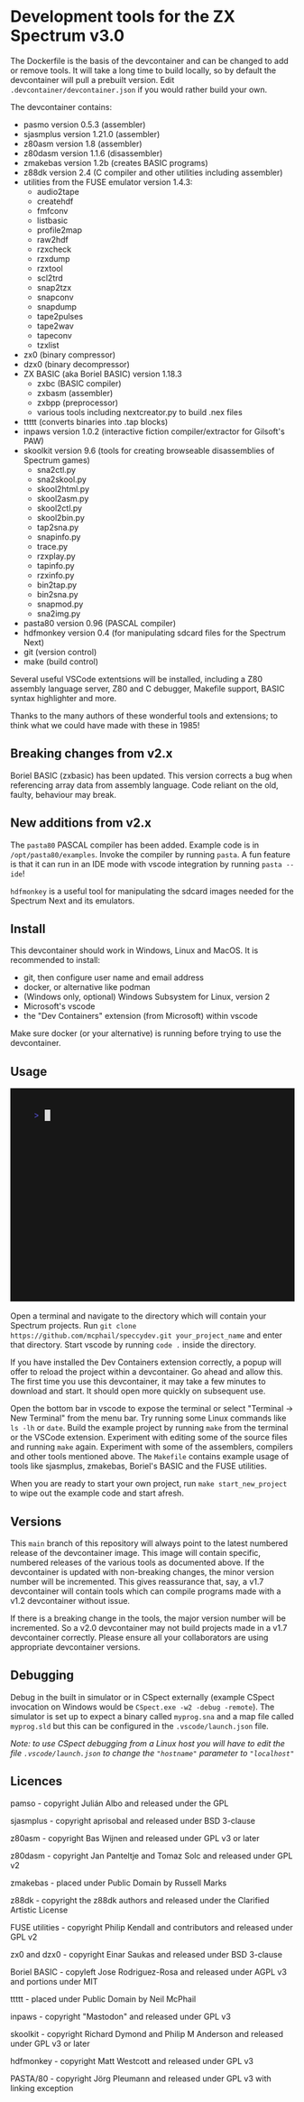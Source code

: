 # Development tools for the ZX Spectrum v3.0

The Dockerfile is the basis of the devcontainer and can be changed to add or remove tools. It will take a long time to build locally, so by default the devcontainer will pull a prebuilt version. Edit `.devcontainer/devcontainer.json` if you would rather build your own.

The devcontainer contains:
- pasmo version 0.5.3 (assembler)
- sjasmplus version 1.21.0 (assembler)
- z80asm version 1.8 (assembler)
- z80dasm version 1.1.6 (disassembler)
- zmakebas version 1.2b (creates BASIC programs)
- z88dk version 2.4 (C compiler and other utilities including assembler)
- utilities from the FUSE emulator version 1.4.3:
    - audio2tape
    - createhdf
    - fmfconv
    - listbasic
    - profile2map
    - raw2hdf
    - rzxcheck
    - rzxdump
    - rzxtool
    - scl2trd
    - snap2tzx
    - snapconv
    - snapdump
    - tape2pulses
    - tape2wav
    - tapeconv
    - tzxlist
- zx0 (binary compressor)
- dzx0 (binary decompressor)
- ZX BASIC (aka Boriel BASIC) version 1.18.3
    - zxbc (BASIC compiler)
    - zxbasm (assembler)
    - zxbpp (preprocessor)
    - various tools including nextcreator.py to build .nex files
- ttttt (converts binaries into .tap blocks)
- inpaws version 1.0.2 (interactive fiction compiler/extractor for Gilsoft's PAW)
- skoolkit version 9.6 (tools for creating browseable disassemblies of Spectrum games)
    - sna2ctl.py
    - sna2skool.py
    - skool2html.py
    - skool2asm.py
    - skool2ctl.py
    - skool2bin.py
    - tap2sna.py
    - snapinfo.py
    - trace.py
    - rzxplay.py
    - tapinfo.py
    - rzxinfo.py
    - bin2tap.py
    - bin2sna.py
    - snapmod.py
    - sna2img.py
- pasta80 version 0.96 (PASCAL compiler)
- hdfmonkey version 0.4 (for manipulating sdcard files for the Spectrum Next)
- git (version control)
- make (build control)

Several useful VSCode extentsions will be installed, including a Z80 assembly language server, Z80 and C debugger, Makefile support, BASIC syntax highlighter and more.

Thanks to the many authors of these wonderful tools and extensions; to think what we could have made with these in 1985!

## Breaking changes from v2.x

Boriel BASIC (zxbasic) has been updated. This version corrects a bug when referencing array data from assembly language. Code reliant on the old, faulty, behaviour may break.

## New additions from v2.x

The `pasta80` PASCAL compiler has been added. Example code is in `/opt/pasta80/examples`. Invoke the compiler by running `pasta`. A fun feature is that it can run in an IDE mode with vscode integration by running `pasta --ide`!

`hdfmonkey` is a useful tool for manipulating the sdcard images needed for the Spectrum Next and its emulators.

## Install

This devcontainer should work in Windows, Linux and MacOS. It is recommended to install:
- git, then configure user name and email address
- docker, or alternative like podman
- (Windows only, optional) Windows Subsystem for Linux, version 2
- Microsoft's vscode
- the "Dev Containers" extension (from Microsoft) within vscode

Make sure docker (or your alternative) is running before trying to use the devcontainer.

## Usage

![A terminal window running the commands outlined below](res/speccydev.gif)

Open a terminal and navigate to the directory which will contain your Spectrum projects. Run `git clone https://github.com/mcphail/speccydev.git your_project_name` and enter that directory. Start vscode by running `code .` inside the directory.

If you have installed the Dev Containers extension correctly, a popup will offer to reload the project within a devcontainer. Go ahead and allow this. The first time you use this devcontainer, it may take a few minutes to download and start. It should open more quickly on subsequent use.

Open the bottom bar in vscode to expose the terminal or select "Terminal -> New Terminal" from the menu bar. Try running some Linux commands like `ls -lh` or `date`. Build the example project by running `make` from the terminal or the VSCode extension. Experiment with editing some of the source files and running `make` again. Experiment with some of the assemblers, compilers and other tools mentioned above. The `Makefile` contains example usage of tools like sjasmplus, zmakebas, Boriel's BASIC and the FUSE utilities.

When you are ready to start your own project, run `make start_new_project` to wipe out the example code and start afresh.

## Versions

This `main` branch of this repository will always point to the latest numbered release of the devcontainer image. This image will contain specific, numbered releases of the various tools as documented above. If the devcontainer is updated with non-breaking changes, the minor version number will be incremented. This gives reassurance that, say, a v1.7 devcontainer will contain tools which can compile programs made with a v1.2 devcontainer without issue.

If there is a breaking change in the tools, the major version number will be incremented. So a v2.0 devcontainer may not build projects made in a v1.7 devcontainer correctly. Please ensure all your collaborators are using appropriate devcontainer versions.

## Debugging

Debug in the built in simulator or in CSpect externally (example CSpect invocation on Windows would be `CSpect.exe -w2 -debug -remote`). The simulator is set up to expect a binary called `myprog.sna` and a map file called `myprog.sld` but this can be configured in the `.vscode/launch.json` file.

*Note: to use CSpect debugging from a Linux host you will have to edit the file `.vscode/launch.json` to change the `"hostname"` parameter to `"localhost"`*

## Licences

pamso - copyright Julián Albo and released under the GPL

sjasmplus - copyright aprisobal and released under BSD 3-clause

z80asm - copyright Bas Wijnen and released under GPL v3 or later

z80dasm - copyright Jan Panteltje and Tomaz Solc and released under GPL v2

zmakebas - placed under Public Domain by Russell Marks

z88dk - copyright the z88dk authors and released under the Clarified Artistic License

FUSE utilities - copyright Philip Kendall and contributors and released under GPL v2

zx0 and dzx0 - copyright Einar Saukas and released under BSD 3-clause

Boriel BASIC - copyleft Jose Rodriguez-Rosa and released under AGPL v3 and portions under MIT

ttttt - placed under Public Domain by Neil McPhail

inpaws - copyright "Mastodon" and released under GPL v3

skoolkit - copyright Richard Dymond and Philip M Anderson and released under GPL v3 or later

hdfmonkey - copyright Matt Westcott and released under GPL v3

PASTA/80 - copyright Jörg Pleumann and released under GPL v3 with linking exception
